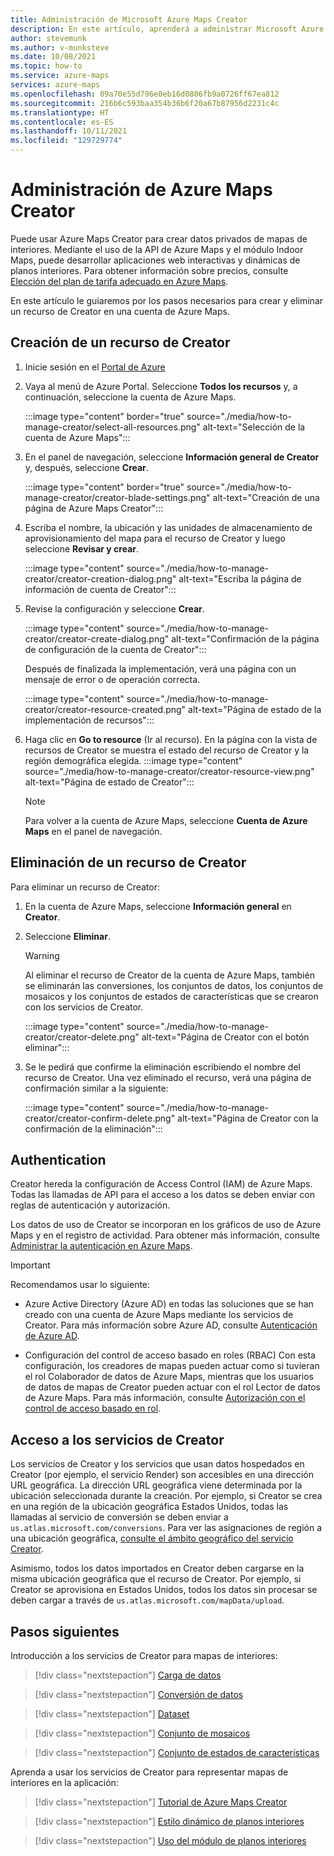 ```yaml
---
title: Administración de Microsoft Azure Maps Creator
description: En este artículo, aprenderá a administrar Microsoft Azure Maps Creator.
author: stevemunk
ms.author: v-munksteve
ms.date: 10/08/2021
ms.topic: how-to
ms.service: azure-maps
services: azure-maps
ms.openlocfilehash: 09a70e55d796e0eb16d0806fb9a0726ff67ea812
ms.sourcegitcommit: 216b6c593baa354b36b6f20a67b87956d2231c4c
ms.translationtype: HT
ms.contentlocale: es-ES
ms.lasthandoff: 10/11/2021
ms.locfileid: "129729774"
---
```

# <a name="manage-azure-maps-creator"></a>Administración de Azure Maps Creator

Puede usar Azure Maps Creator para crear datos privados de mapas de interiores. Mediante el uso de la API de Azure Maps y el módulo Indoor Maps, puede desarrollar aplicaciones web interactivas y dinámicas de planos interiores. Para obtener información sobre precios, consulte [Elección del plan de tarifa adecuado en Azure Maps](choose-pricing-tier.md).

En este artículo le guiaremos por los pasos necesarios para crear y eliminar un recurso de Creator en una cuenta de Azure Maps.

## <a name="create-creator-resource"></a>Creación de un recurso de Creator

1. Inicie sesión en el [Portal de Azure](https://portal.azure.com)

2. Vaya al menú de Azure Portal. Seleccione **Todos los recursos** y, a continuación, seleccione la cuenta de Azure Maps.

      :::image type="content" border="true" source="./media/how-to-manage-creator/select-all-resources.png" alt-text="Selección de la cuenta de Azure Maps":::

3. En el panel de navegación, seleccione **Información general de Creator** y, después, seleccione **Crear**.

    :::image type="content" border="true" source="./media/how-to-manage-creator/creator-blade-settings.png" alt-text="Creación de una página de Azure Maps Creator":::

4. Escriba el nombre, la ubicación y las unidades de almacenamiento de aprovisionamiento del mapa para el recurso de Creator y luego seleccione **Revisar y crear**.

   :::image type="content" source="./media/how-to-manage-creator/creator-creation-dialog.png" alt-text="Escriba la página de información de cuenta de Creator":::

5. Revise la configuración y seleccione **Crear**.

    :::image type="content" source="./media/how-to-manage-creator/creator-create-dialog.png" alt-text="Confirmación de la página de configuración de la cuenta de Creator":::

    Después de finalizada la implementación, verá una página con un mensaje de error o de operación correcta.

    :::image type="content" source="./media/how-to-manage-creator/creator-resource-created.png" alt-text="Página de estado de la implementación de recursos":::

6. Haga clic en **Go to resource** (Ir al recurso). En la página con la vista de recursos de Creator se muestra el estado del recurso de Creator y la región demográfica elegida.
      :::image type="content" source="./media/how-to-manage-creator/creator-resource-view.png" alt-text="Página de estado de Creator":::

   >[!NOTE]
   >Para volver a la cuenta de Azure Maps, seleccione **Cuenta de Azure Maps** en el panel de navegación.

## <a name="delete-creator-resource"></a>Eliminación de un recurso de Creator

Para eliminar un recurso de Creator:

1. En la cuenta de Azure Maps, seleccione **Información general** en **Creator**.

2. Seleccione **Eliminar**.

    >[!WARNING]
    >Al eliminar el recurso de Creator de la cuenta de Azure Maps, también se eliminarán las conversiones, los conjuntos de datos, los conjuntos de mosaicos y los conjuntos de estados de características que se crearon con los servicios de Creator.

     :::image type="content" source="./media/how-to-manage-creator/creator-delete.png" alt-text="Página de Creator con el botón eliminar":::

3. Se le pedirá que confirme la eliminación escribiendo el nombre del recurso de Creator. Una vez eliminado el recurso, verá una página de confirmación similar a la siguiente:

     :::image type="content" source="./media/how-to-manage-creator/creator-confirm-delete.png" alt-text="Página de Creator con la confirmación de la eliminación":::

## <a name="authentication"></a>Authentication

Creator hereda la configuración de Access Control (IAM) de Azure Maps. Todas las llamadas de API para el acceso a los datos se deben enviar con reglas de autenticación y autorización.

Los datos de uso de Creator se incorporan en los gráficos de uso de Azure Maps y en el registro de actividad.  Para obtener más información, consulte [Administrar la autenticación en Azure Maps](./how-to-manage-authentication.md).

>[!Important]
>Recomendamos usar lo siguiente:
>
> * Azure Active Directory (Azure AD) en todas las soluciones que se han creado con una cuenta de Azure Maps mediante los servicios de Creator. Para más información sobre Azure AD, consulte [Autenticación de Azure AD](azure-maps-authentication.md#azure-ad-authentication).
>
>* Configuración del control de acceso basado en roles (RBAC) Con esta configuración, los creadores de mapas pueden actuar como si tuvieran el rol Colaborador de datos de Azure Maps, mientras que los usuarios de datos de mapas de Creator pueden actuar con el rol Lector de datos de Azure Maps. Para más información, consulte [Autorización con el control de acceso basado en rol](azure-maps-authentication.md#authorization-with-role-based-access-control).

## <a name="access-to-creator-services"></a>Acceso a los servicios de Creator

Los servicios de Creator y los servicios que usan datos hospedados en Creator (por ejemplo, el servicio Render) son accesibles en una dirección URL geográfica. La dirección URL geográfica viene determinada por la ubicación seleccionada durante la creación. Por ejemplo, si Creator se crea en una región de la ubicación geográfica Estados Unidos, todas las llamadas al servicio de conversión se deben enviar a `us.atlas.microsoft.com/conversions`. Para ver las asignaciones de región a una ubicación geográfica, [consulte el ámbito geográfico del servicio Creator](creator-geographic-scope.md).

Asimismo, todos los datos importados en Creator deben cargarse en la misma ubicación geográfica que el recurso de Creator. Por ejemplo, si Creator se aprovisiona en Estados Unidos, todos los datos sin procesar se deben cargar a través de `us.atlas.microsoft.com/mapData/upload`.

## <a name="next-steps"></a>Pasos siguientes

Introducción a los servicios de Creator para mapas de interiores:

> [!div class="nextstepaction"]
> [Carga de datos](creator-indoor-maps.md#upload-a-drawing-package)

> [!div class="nextstepaction"]
> [Conversión de datos](creator-indoor-maps.md#convert-a-drawing-package)

> [!div class="nextstepaction"]
> [Dataset](creator-indoor-maps.md#datasets)

> [!div class="nextstepaction"]
> [Conjunto de mosaicos](creator-indoor-maps.md#tilesets)

> [!div class="nextstepaction"]
> [Conjunto de estados de características](creator-indoor-maps.md#feature-statesets)

Aprenda a usar los servicios de Creator para representar mapas de interiores en la aplicación:

> [!div class="nextstepaction"]
> [Tutorial de Azure Maps Creator](tutorial-creator-indoor-maps.md)

> [!div class="nextstepaction"]
> [Estilo dinámico de planos interiores](indoor-map-dynamic-styling.md)

> [!div class="nextstepaction"]
> [Uso del módulo de planos interiores](how-to-use-indoor-module.md)
